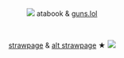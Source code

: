 # 


<p align="center">
<img src="https://64.media.tumblr.com/b2d56a76fa8fb596cc2609fef2ebd597/e0ef561e9ec3e6c9-02/s540x810/b38f36f71d7b3b92d0bb56de2ec1572472153b9b.pnj" alt="" class="center">


<p align="center">
<img src="https://pixels.crd.co/assets/images/gallery62/04a28626.gif?v=99d3974e" ★ <a href="https://geto.atabook.org/?page=1"> atabook</a> & <a href="https://guns.lol/sukunagod">guns.lol</a>
</p>


<p align="center">
<img src="https://i.imgur.com/tz5MqIv.png" alt="" class="center"> <img src="https://i.imgur.com/f3QYiP0.png" alt="" class="center">

</p>

<p align="center">
<a href="https://homesicks.straw.page/">strawpage</a> & <a href="https://getoguru.straw.page/">alt strawpage</a> ★ <img src="https://pixels.crd.co/assets/images/gallery09/c6582397.gif?v=99d3974e"
</p>

<p align="center">

<p align="center">
<img src="https://64.media.tumblr.com/dc8cbcd5dc0ecf8df652defac331fa17/e0ef561e9ec3e6c9-23/s540x810/2b612ea568974d247e5e5994d00e1878af0cca25.pnj" alt="" class="center">
